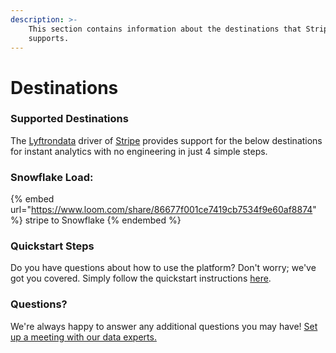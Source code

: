 ```yaml
---
description: >-
    This section contains information about the destinations that Stripe
    supports.
---
```


# Destinations

### Supported Destinations

The [Lyftrondata](https://www.lyftrondata.com/) driver of [Stripe](https://www.lyftrondata.com/integration/commerce-analytics/stripe/) provides support for the below destinations for instant analytics with no engineering in just 4 simple steps.

### Snowflake Load:

{% embed url="https://www.loom.com/share/86677f001ce7419cb7534f9e60af8874" %}
stripe to Snowflake
{% endembed %}

### Quickstart Steps

Do you have questions about how to use the platform? Don't worry; we've got you covered. Simply follow the quickstart instructions [here](../../../quickstart-steps.md).

### Questions? <a href="#questions" id="questions"></a>

We're always happy to answer any additional questions you may have! [Set up a meeting with our data experts.](https://www.lyftrondata.com/book-a-meeting/)
